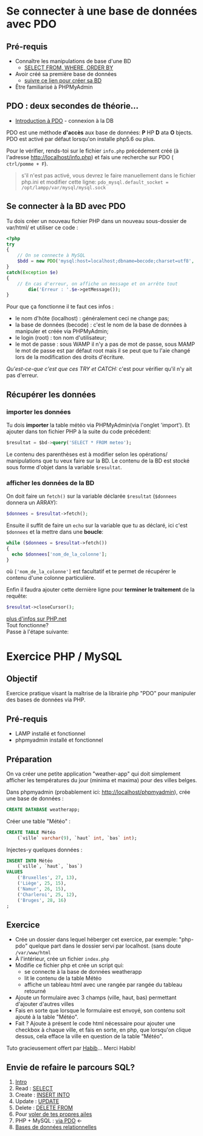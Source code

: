 # Se connecter à une base de données avec PDO

## Pré-requis

* Connaître les manipulations de base d'une BD
  * [SELECT FROM, WHERE, ORDER BY](https://github.com/becodeorg/BXLCentral/blob/master/Parcours/MySQL/1.select.md)
* Avoir créé sa première base de données
  * [suivre ce lien pour créer sa BD](https://github.com/becodeorg/BeCode/wiki/Installer-LAMP-sur-Ubuntu)
* Être familiarisé à PHPMyAdmin

## PDO : deux secondes de théorie...

- [Introduction à PDO](https://docs.google.com/presentation/d/14-5BGNJyuILB2kfYlxzsaFDRNA8zCrot9DbYVVNo3X4/edit?usp=sharing) - connexion à la DB

PDO est une méthode **d'accès** aux base de données: **P** HP **D** ata **O** bjects.  
PDO est activé par défaut lorsqu'on installe php5.6 ou plus.  

Pour le vérifier, rends-toi sur le fichier `info.php` précédement créé (à l'adresse [http://localhost/info.php](http://localhost/info.php)) et fais une recherche sur PDO ( `ctrl/pomme + F`).

  > s'il n'est pas activé, vous devrez le faire manuellement dans le fichier php.ini et modifier cette ligne:
  > `pdo_mysql.default_socket = /opt/lampp/var/mysql/mysql.sock`

## Se connecter à la BD avec PDO

Tu dois créer un nouveau fichier PHP dans un nouveau sous-dossier de var/html/
et utiliser ce code :

```php
<?php
try
{
	// On se connecte à MySQL
	$bdd = new PDO('mysql:host=localhost;dbname=becode;charset=utf8', 'root', 'MOTDEPASSE');
}
catch(Exception $e)
{
	// En cas d'erreur, on affiche un message et on arrête tout
        die('Erreur : '.$e->getMessage());
}
```

Pour que ça fonctionne il te faut ces infos :  

- le nom d'hôte (localhost) : généralement ceci ne change pas;
- la base de données (becode) : c'est le nom de la base de données à manipuler et créée via PHPMyAdmin;
- le login (root) : ton nom d'utilisateur;
- le mot de passe : sous WAMP il n'y a pas de mot de passe, sous MAMP le mot de passe est par défaut root mais il se peut que tu l'aie changé lors de la modification des droits d'écriture.

*Qu'est-ce-que c'est que ces TRY et CATCH:* c'est pour vérifier qu'il n'y ait pas d'erreur.

## Récupérer les données

### importer les données

Tu dois **importer** la table météo via PHPMyAdmin(via l'onglet 'import').
Et ajouter dans ton fichier PHP à la suite du code précédent:

```sql
$resultat = $bd->query('SELECT * FROM meteo');
```

Le contenu des parenthèses est à modifier selon les opérations/ manipulations que tu veux faire sur la BD. Le contenu de la BD est stocké sous forme d'objet dans la variable `$resultat`.

### afficher les données de la BD

On doit faire un `fetch()` sur la variable déclarée `$resultat` (`$donnees` donnera un ARRAY):

```php
$donnees = $resultat->fetch();
```

Ensuite il suffit de faire un `echo` sur la variable que tu as déclaré, ici c'est `$donnees` et la mettre dans une **boucle**:

```php
while ($donnees = $resultat->fetch())
{
  echo $donnees['nom_de_la_colonne'];
}
```

où `['nom_de_la_colonne']` est facultatif et te permet de récupérer le contenu d'une colonne particulière.

Enfin il faudra ajouter cette dernière ligne pour **terminer le traitement** de la requête:

 ```php
 $resultat->closeCursor();
 ```

[plus d'infos sur PHP.net](http://php.net/manual/fr/book.pdo.php)  
Tout fonctionne?  
Passe à l'étape suivante:


# Exercice PHP / MySQL

## Objectif

Exercice pratique visant la maîtrise de la librairie php "PDO" pour manipuler des bases de données via PHP.

## Pré-requis
- LAMP installé et fonctionnel
- phpmyadmin installé et fonctionnel

## Préparation

On va créer une petite application "weather-app" qui doit simplement afficher les températures du jour (minima et maxima) pour des villes belges.

Dans phpmyadmin (probablement ici: [http://localhost/phpmyadmin](http://localhost/phpmyadmin)), crée une base de données :

```sql
CREATE DATABASE weatherapp;
```
Créer une table "Météo" :

```sql
CREATE TABLE Météo
    (`ville` varchar(9), `haut` int, `bas` int);   
```

Injectes-y quelques données :

```sql
INSERT INTO Météo
    (`ville`, `haut`, `bas`)
VALUES
    ('Bruxelles', 27, 13),
    ('Liège', 25, 15),
    ('Namur', 26, 15),
    ('Charleroi', 25, 12),
    ('Bruges', 28, 16)
;
```

## Exercice

- Crée un dossier dans lequel héberger cet exercice, par exemple: "php-pdo" quelque part dans le dossier servi par localhost. (sans doute `/var/www/html`
- À l'intérieur, crée un fichier `index.php`
- Modifie ce fichier php et crée un script qui:
	-	se connecte à la base de données weatherapp
	-  lit le contenu de la table Météo
	-  affiche un tableau html avec une rangée par rangée du tableau retourné
-  Ajoute un formulaire avec 3 champs (ville, haut, bas) permettant d'ajouter d'autres villes
-  Fais en sorte que lorsque le formulaire est envoyé, son contenu soit ajouté à la table "Météo".
-  Fait ? Ajoute à présent le code html nécessaire pour ajouter une checkbox à chaque ville, et fais en sorte, en php, que lorsqu'on clique dessus, cela efface la ville en question de la table "Météo".



Tuto gracieusement offert par [Habib](https://github.com/ModjoInc)... Merci Habib!

## Envie de refaire le parcours SQL?

1. [Intro](./intro.md)     
1. Read : [SELECT](./1.select.md)  
1. Create : [INSERT INTO](./2.insert.md)  
1. Update : [UPDATE](./3.update.md)   
1. Delete : [DELETE FROM](./4.delete.md)  
1. Pour [voler de tes propres ailes](./5.moveon.md)
1. PHP + MySQL  : [via PDO](./6.pdo.md)  ←  
1. [Bases de données relationnelles](./7.relational-db.md)
